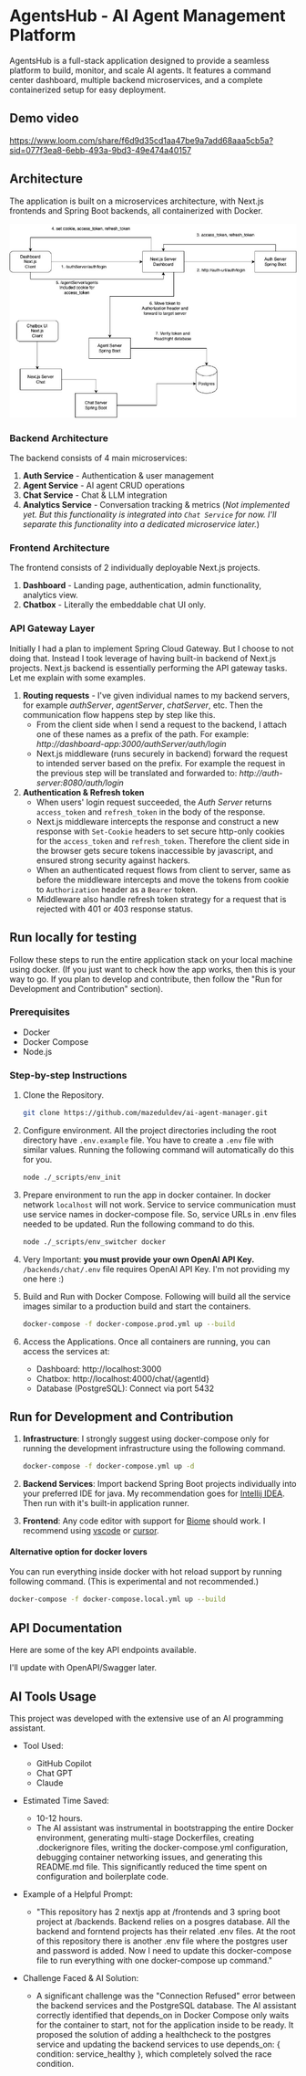 # AgentsHub - AI Agent Management Platform

AgentsHub is a full-stack application designed to provide a seamless platform to build, monitor, and scale AI agents. It features a command center dashboard, multiple backend microservices, and a complete containerized setup for easy deployment.

## Demo video

https://www.loom.com/share/f6d9d35cd1aa47be9a7add68aaa5cb5a?sid=077f3ea8-6ebb-493a-9bd3-49e474a40157

## Architecture

The application is built on a microservices architecture, with Next.js frontends and Spring Boot backends, all containerized with Docker.

![Architecture diagram](https://github.com/mazeduldev/ai-agent-manager/blob/main/ai-agent-manager.jpg)

### Backend Architecture
The backend consists of 4 main microservices:

1. **Auth Service** - Authentication & user management
2. **Agent Service** - AI agent CRUD operations
3. **Chat Service** - Chat & LLM integration
4. **Analytics Service** - Conversation tracking & metrics (*Not implemented yet. But this functionality is integrated into `Chat Service` for now. I'll separate this functionality into a dedicated microservice later.*)

### Frontend Architecture
The frontend consists of 2 individually deployable Next.js projects.

1. **Dashboard** - Landing page, authentication, admin functionality, analytics view.
2. **Chatbox** - Literally the embeddable chat UI only.

### API Gateway Layer
Initially I had a plan to implement Spring Cloud Gateway. But I choose to not doing that. Instead I took leverage of having built-in backend of Next.js projects. Next.js backend is essentially performing the API gateway tasks. Let me explain with some examples.

1. **Routing requests** - I've given individual names to my backend servers, for example *authServer*, *agentServer*, *chatServer*, etc. Then the communication flow happens step by step like this.
    - From the client side when I send a request to the backend, I attach one of these names as a prefix of the path.
    For example: *http://dashboard-app:3000/authServer/auth/login*
    - Next.js middleware (runs securely in backend) forward the request to intended server based on the prefix.
    For example the request in the previous step will be translated and forwarded to: *http://auth-server:8080/auth/login*
2. **Authentication & Refresh token**
    - When users' login request succeeded, the *Auth Server* returns `access_token` and `refresh_token` in the body of the response.
    - Next.js middleware intercepts the response and construct a new response with `Set-Cookie` headers to set secure http-only cookies for the `access_token` and `refresh_token`. Therefore the client side in the browser gets secure tokens inaccessible by javascript, and ensured strong security against hackers.
    - When an authenticated request flows from client to server, same as before the middleware intercepts and move the tokens from cookie to `Authorization` header as a `Bearer` token.
    - Middleware also handle refresh token strategy for a request that is rejected with 401 or 403 response status.

## Run locally for testing
Follow these steps to run the entire application stack on your local machine using docker. (If you just want to check how the app works, then this is your way to go. If you plan to develop and contribute, then follow the "Run for Development and Contribution" section).

### Prerequisites
- Docker
- Docker Compose
- Node.js

### Step-by-step Instructions
1. Clone the Repository.
    ```bash
    git clone https://github.com/mazeduldev/ai-agent-manager.git
    ```

2. Configure environment. All the project directories including the root directory have `.env.example` file. You have to create a `.env` file with similar values. Running the following command will automatically do this for you.
    ```bash
    node ./_scripts/env_init
    ```

3. Prepare environment to run the app in docker container. In docker network `localhost` will not work. Service to service communication must use service names in docker-compose file. So, service URLs in .env files needed to be updated. Run the following command to do this.
    ```bash
    node ./_scripts/env_switcher docker
    ```

4. Very Important: **you must provide your own OpenAI API Key.**
`/backends/chat/.env` file requires OpenAI API Key. I'm not providing my one here :)

5. Build and Run with Docker Compose. Following will build all the service images similar to a production build and start the containers.
    ```bash
    docker-compose -f docker-compose.prod.yml up --build
    ```

6. Access the Applications. Once all containers are running, you can access the services at:
    - Dashboard: http://localhost:3000
    - Chatbox: http://localhost:4000/chat/{agentId}
    - Database (PostgreSQL): Connect via port 5432


## Run for Development and Contribution

1. **Infrastructure**: I strongly suggest using docker-compose only for running the development infrastructure using the following command.

    ```bash
    docker-compose -f docker-compose.yml up -d
    ```

2. **Backend Services**: Import backend Spring Boot projects individually into your preferred IDE for java. My recommendation goes for [Intellij IDEA](https://www.jetbrains.com/idea/). Then run with it's built-in application runner.

3. **Frontend**: Any code editor with support for [Biome](https://biomejs.dev/) should work. I recommend using [vscode](https://code.visualstudio.com/) or [cursor](https://cursor.com/).

#### Alternative option for docker lovers
You can run everything inside docker with hot reload support by running following command. (This is experimental and not recommended.)
```bash
docker-compose -f docker-compose.local.yml up --build
```

## API Documentation
Here are some of the key API endpoints available.

I'll update with OpenAPI/Swagger later.

## AI Tools Usage
This project was developed with the extensive use of an AI programming assistant.

- Tool Used:
  - GitHub Copilot
  - Chat GPT
  - Claude

- Estimated Time Saved:
  - 10-12 hours.
  - The AI assistant was instrumental in bootstrapping the entire Docker environment, generating multi-stage Dockerfiles, creating .dockerignore files, writing the docker-compose.yml configuration, debugging container networking issues, and generating this README.md file. This significantly reduced the time spent on configuration and boilerplate code.

- Example of a Helpful Prompt:

  - "This repository has 2 nextjs app at /frontends and 3 spring boot project at /backends. Backend relies on a posgres database. All the backend and forntend projects has their related .env files. At the root of this repository there is another .env file where the postgres user and password is added. Now I need to update this docker-compose file to run everything with one docker-compose up command."

- Challenge Faced & AI Solution:
  - A significant challenge was the "Connection Refused" error between the backend services and the PostgreSQL database. The AI assistant correctly identified that depends_on in Docker Compose only waits for the container to start, not for the application inside to be ready. It proposed the solution of adding a healthcheck to the postgres service and updating the backend services to use depends_on: { condition: service_healthy }, which completely solved the race condition.
